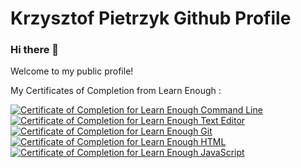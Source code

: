 # Krzysztof Pietrzyk Github Profile

### Hi there 👋
<p>Welcome to my public profile! 
  
My Certificates of Completion from Learn Enough :

<a href="https://www.learnenough.com/certificates/kpietrzyk"><img src="https://www.learnenough.com/certificates/kpietrzyk/command-line-tutorial.svg" alt="Certificate of Completion for Learn Enough Command Line"></a><a href="https://www.learnenough.com/certificates/kpietrzyk"><img src="https://www.learnenough.com/certificates/kpietrzyk/text-editor-tutorial.svg" alt="Certificate of Completion for Learn Enough Text Editor"></a><a href="https://www.learnenough.com/certificates/kpietrzyk"><img src="https://www.learnenough.com/certificates/kpietrzyk/git-tutorial.svg" alt="Certificate of Completion for Learn Enough Git"></a><a href="https://www.learnenough.com/certificates/kpietrzyk"><img src="https://www.learnenough.com/certificates/kpietrzyk/html-tutorial.svg" alt="Certificate of Completion for Learn Enough HTML"></a><a href="https://www.learnenough.com/certificates/kpietrzyk"><img src="https://www.learnenough.com/certificates/kpietrzyk/javascript-tutorial.svg" alt="Certificate of Completion for Learn Enough JavaScript"></a>


<!--
**kpietrzyk/kpietrzyk** is a ✨ _special_ ✨ repository because its `README.md` (this file) appears on your GitHub profile.

Here are some ideas to get you started:

- 🔭 I’m currently working on ...
- 🌱 I’m currently learning ...
- 👯 I’m looking to collaborate on ...
- 🤔 I’m looking for help with ...
- 💬 Ask me about ...
- 📫 How to reach me: ...
- 😄 Pronouns: ...
- ⚡ Fun fact: ...
-->
